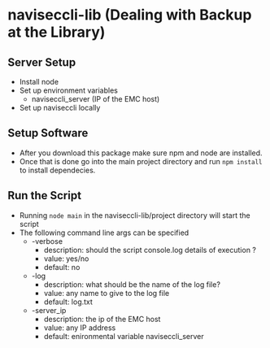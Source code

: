 # naviseccli-lib (Dealing with Backup at the Library)

## Server Setup
* Install node
* Set up environment variables
  * naviseccli_server (IP of the EMC host)
* Set up naviseccli locally

## Setup Software
* After you download this package make sure npm and node are installed.
* Once that is done go into the main project directory and run `npm install` to install dependecies.

## Run the Script
* Running `node main` in the naviseccli-lib/project directory will start the script
* The following command line args can be specified
	* -verbose
		* description: should the script console.log details of execution ?
		* value: yes/no
		* default: no
	* -log
		* description: what should be the name of the log file?
		* value: any name to give to the log file
		* default: log.txt
	* -server_ip
		* description: the ip of the EMC host
		* value: any IP address
		* default: enironmental variable naviseccli_server
